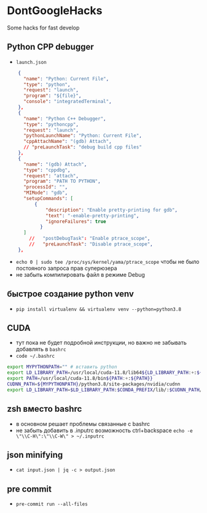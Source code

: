 # DontGoogleHacks
Some hacks for fast develop

## Python CPP debugger 
* `launch.json`
```json
    {
      "name": "Python: Current File",
      "type": "python",
      "request": "launch",
      "program": "${file}",
      "console": "integratedTerminal",
    },
    {
      "name": "Python C++ Debugger",
      "type": "pythoncpp",
      "request": "launch",
      "pythonLaunchName": "Python: Current File",
      "cppAttachName": "(gdb) Attach",
      // "preLaunchTask": "debug build cpp files"
    },
    {
      "name": "(gdb) Attach",
      "type": "cppdbg",
      "request": "attach",
      "program": "PATH TO PYTHON",
      "processId": "",
      "MIMode": "gdb",
      "setupCommands": [
          {
              "description": "Enable pretty-printing for gdb",
              "text": "-enable-pretty-printing",
              "ignoreFailures": true
            }
      ]
        //   "postDebugTask": "Enable ptrace_scope",
        //   "preLaunchTask": "Disable ptrace_scope",
    },

```
* `echo 0 | sudo tee /proc/sys/kernel/yama/ptrace_scope` чтобы не было постояного запроса прав суперюзера
* не забыть компилировать файл в режиме Debug

## быстрое создание python venv 
* `pip install virtualenv && virtualenv venv --python=python3.8`

## CUDA 
* тут пока не будет подробной инструкции, но важно не забывать добавлять в `bashrc` 
* `code ~/.bashrc`
```bash
export MYPYTHONPATH="" # вставить python
export LD_LIBRARY_PATH=/usr/local/cuda-11.8/lib64${LD_LIBRARY_PATH:+:${LD_LIBRARY_PATH}}
export PATH=/usr/local/cuda-11.8/bin${PATH:+:${PATH}}
CUDNN_PATH=${MYPYTHONPATH}/python3.8/site-packages/nvidia/cudnn
export LD_LIBRARY_PATH=$LD_LIBRARY_PATH:$CONDA_PREFIX/lib/:$CUDNN_PATH/lib
``` 

## zsh вместо bashrc 
* в основном решает проблемы связанные с bashrc
* не забыть добавить в .inputrc возможность ctrl+backspace
`echo -e \"\\C-H\":\"\\C-W\" > ~/.inputrc` 

## json minifying
* `cat input.json | jq -c > output.json`

## pre commit 
* `pre-commit run --all-files`
